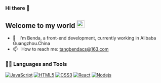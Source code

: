 ### Hi there 👋
## Welcome to my world <img src="https://github.com/TheDudeThatCode/TheDudeThatCode/blob/master/Assets/Earth.gif" width="24px">

- 🔭 &nbsp; I'm Benda, a front-end development, currently working in Alibaba Guangzhou.China
- 📫 &nbsp; How to reach me: tangbendacs@163.com

### 👨‍💻 Languages and Tools
[![JavaScript](https://img.shields.io/badge/-JavaScript-black?style=flat&logo=javascript&link=https://github.com/tangbenda)](https://github.com/tangbenda) 
[![HTML5](https://img.shields.io/badge/-HTML5-E34F26?style=flat&logo=html5&logoColor=white&link=https://github.com/tangbenda)](https://github.com/tangbenda) 
[![CSS3](https://img.shields.io/badge/-CSS3-1572B6?style=flat&logo=css3&link=https://github.com/tangbenda)](https://github.com/tangbenda) 
[![React](https://img.shields.io/badge/-React-black?style=flat&logo=react&link=https://github.com/tangbenda)](https://github.com/tangbenda) 
[![Nodejs](https://img.shields.io/badge/-Nodejs-green?style=flat&logo=Node.js&link=https://github.com/tangbenda)](https://github.com/tangbenda) 

<!--
![Benda's GitHub stats](https://github-readme-stats.vercel.app/api?username=tangbenda&show_icons=true&theme=radical&count_private=true)
--->

<!--
**tangbenda/tangbenda** is a ✨ _special_ ✨ repository because its `README.md` (this file) appears on your GitHub profile.

Here are some ideas to get you started:

- 🔭 I’m currently working on ...
- 🌱 I’m currently learning ...
- 👯 I’m looking to collaborate on ...
- 🤔 I’m looking for help with ...
- 💬 Ask me about ...
- 📫 How to reach me: ...
- 😄 Pronouns: ...
- ⚡ Fun fact: ...
-->
